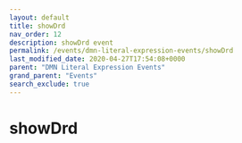 ```yaml
---
layout: default
title: showDrd
nav_order: 12
description: showDrd event
permalink: /events/dmn-literal-expression-events/showDrd
last_modified_date: 2020-04-27T17:54:08+0000
parent: "DMN Literal Expression Events"
grand_parent: "Events"
search_exclude: true
---
```


# showDrd

